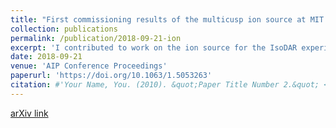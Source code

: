 ```yaml
---
title: "First commissioning results of the multicusp ion source at MIT (MIST-1) for $H^+_2$"
collection: publications
permalink: /publication/2018-09-21-ion
excerpt: 'I contributed to work on the ion source for the IsoDAR experiment.'
date: 2018-09-21
venue: 'AIP Conference Proceedings'
paperurl: 'https://doi.org/10.1063/1.5053263'
citation: #'Your Name, You. (2010). &quot;Paper Title Number 2.&quot; <i>Journal 1</i>. 1(2).'
---
```


[arXiv link](https://arxiv.org/abs/1811.01868)
